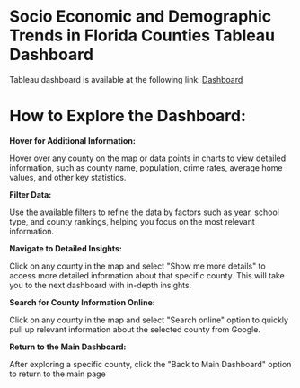 # Socio Economic and Demographic Trends in Florida Counties Tableau Dashboard

Tableau dashboard is available at the following link: [Dashboard](https://public.tableau.com/app/profile/polina.baikova5835/viz/Project_Polina_Baikova/Dashboard1)

# How to Explore the Dashboard:

**Hover for Additional Information:**

Hover over any county on the map or data points in charts to view detailed information, such as county name, population, crime rates, average home values, and other key statistics.

**Filter Data:**

Use the available filters to refine the data by factors such as year, school type, and county rankings, helping you focus on the most relevant information.

**Navigate to Detailed Insights:**

Click on any county in the map and select "Show me more details" to access more detailed information about that specific county. This will take you to the next dashboard with in-depth insights.

**Search for County Information Online:**

Click on any county in the map and select "Search online" option to quickly pull up relevant information about the selected county from Google.

**Return to the Main Dashboard:**

After exploring a specific county, click the "Back to Main Dashboard" option to return to the main page

